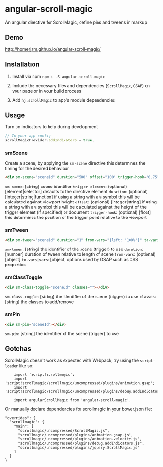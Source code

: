 # angular-scroll-magic

An angular directive for ScrollMagic, define pins and tweens in markup

## Demo

http://homerjam.github.io/angular-scroll-magic/


## Installation

1. Install via npm `npm i -S angular-scroll-magic`

2. Include the necessary files and dependencies (`ScrollMagic`, `GSAP`) on your page or in your build process

2. Add `hj.scrollMagic` to app's module dependencies


## Usage

Turn on indicators to help during development
```js
// In your app config
scrollMagicProvider.addIndicators = true;
```

### smScene
Create a scene, by applying the `sm-scene` directive this determines the timing for the desired behaviour
```html
<div sm-scene="sceneId" duration="500" offset="100" trigger-hook="0.75"></div>
```
`sm-scene`: [string] scene identifier
`trigger-element`: (optional) [element|selector] defaults to the directive element
`duration`: (optional) [integer|string|function] if using a string with a `%` symbol this will be calculated against viewport height
`offset`: (optional) [integer|string] if using a string with a `%` symbol this will be calculated against the height of the trigger element (if specified) or document
`trigger-hook`: (optional) [float] this determines the position of the trigger point relative to the viewport

### smTween
```html
<div sm-tween="sceneId" duration="1" from-vars="{left: '100%'}" to-vars="{left: '0%'}"></div>
```
`sm-tween`: [string] the identifier of the scene (trigger) to use
`duration`: [number] duration of tween relative to length of scene
`from-vars`: (optional) [object]
`to-vars|vars`: [object] options used by GSAP such as CSS properties

### smClassToggle
```html
<div sm-class-toggle="sceneId" classes=""></div>
```
`sm-class-toggle`: [string] the identifier of the scene (trigger) to use
`classes`: [string] the classes to add/remove

### smPin
```html
<div sm-pin="sceneId"></div>
```
`sm-pin`: [string] the identifier of the scene (trigger) to use


## Gotchas

ScrollMagic doesn't work as expected with Webpack, try using the `script-loader` like so:

```
    import 'script!scrollmagic';
    import 'script!scrollmagic/scrollmagic/uncompressed/plugins/animation.gsap';
    import 'script!scrollmagic/scrollmagic/uncompressed/plugins/debug.addIndicators';

    import angularScrollMagic from 'angular-scroll-magic';
```

Or manually declare dependencies for scrollmagic in your bower.json file:

```
"overrides": {
  "scrollmagic": {
    "main": [
      "scrollmagic/uncompressed/ScrollMagic.js",
      "scrollmagic/uncompressed/plugins/animation.gsap.js",
      "scrollmagic/uncompressed/plugins/animation.velocity.js",
      "scrollmagic/uncompressed/plugins/debug.addIndicators.js",
      "scrollmagic/uncompressed/plugins/jquery.ScrollMagic.js"
    ]   
  }   
}
```
